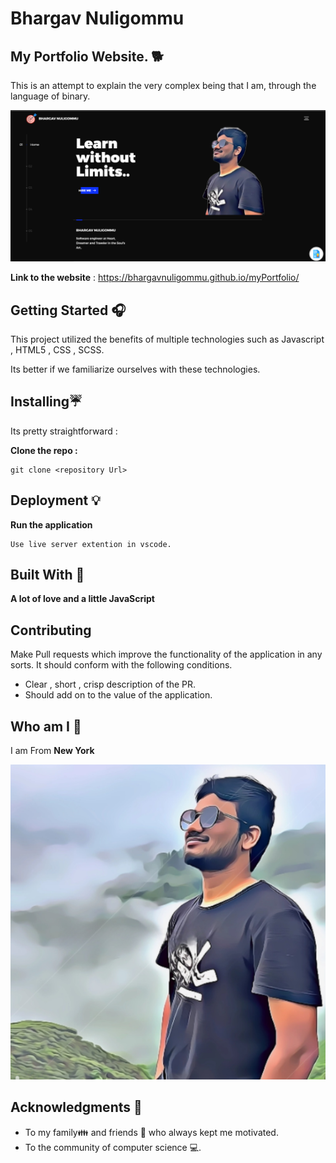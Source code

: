 # Bhargav Nuligommu  

## My Portfolio Website. 🐕

This is an attempt to explain the very complex being that I am, through the language of binary. 

![My Website](myport.png)

**Link to the website** : https://bhargavnuligommu.github.io/myPortfolio/

## Getting Started 🎧

This project utilized the benefits of multiple technologies such as Javascript , HTML5 , CSS , SCSS.

Its better if we familiarize ourselves with these technologies. 

## Installing☔

Its pretty straightforward :

**Clone the repo :** 
```
git clone <repository Url>
```

## Deployment 💡

**Run the application** 
```
Use live server extention in vscode.
```

## Built With 🎯
**A lot of love and a little JavaScript**

## Contributing 

Make Pull requests which improve the functionality of the application in any sorts. It should conform with the following conditions. 
* Clear , short , crisp description of the PR. 
* Should add on to the value of the application.

## Who am I 🏅
I am From **New York**

![My Photo](me.png)

## Acknowledgments 💖

* To my family👪  and friends 👫 who always kept me motivated.
* To the community of computer science 💻.


